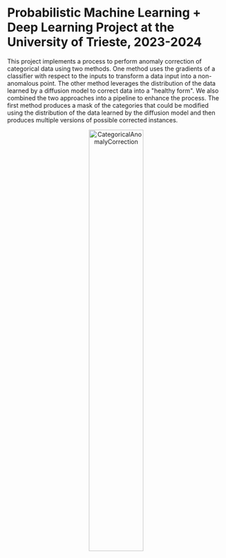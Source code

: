 # Probabilistic Machine Learning + Deep Learning Project at the University of Trieste, 2023-2024

This project implements a process to perform anomaly correction of categorical data using two methods. One method uses the gradients of a classifier with respect to the inputs to transform a data input into a non-anomalous point. The other method leverages the distribution of the data learned by a diffusion model to correct data into a "healthy form". We also combined the two approaches into a pipeline to enhance the process. The first method produces a mask of the categories that could be modified using the distribution of the data learned by the diffusion model and then produces multiple versions of possible corrected instances. 

<div style="text-align: center;">
    <img src="https://github.com/user-attachments/assets/95af2f74-9eda-42f9-9f3c-b07c9f00af44" alt="CategoricalAnomalyCorrection" style="width: 50%;">
</div>
